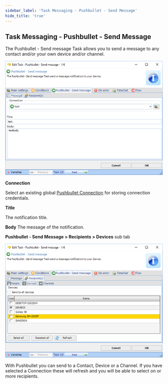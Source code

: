 ```yaml
---
sidebar_label: 'Task Messaging - Pushbullet - Send Message'
hide_title: 'true'
---
```


## Task Messaging - Pushbullet - Send Message

The Pushbullet - Send message Task allows you to send a message to any contact and/or your own device and/or channel.

![](../../../../../static/img/pushbulletsendmessage-messagetab.png)

**Connection**

Select an existing global [Pushbullet Connection](../../../server/connection-pushbullet) for storing connection credentials.
 
**Title**

The notification title.
 
**Body**
The message of the notification.
 
**Pushbullet - Send Message > Recipients > Devices** sub tab

![](../../../../../static/img/pushbullet-recientstab.png)

With Pushbullet you can send to a Contact, Device or a Channel. If you have selected a Connection these will refresh and you will be able to select on or more recipients.
